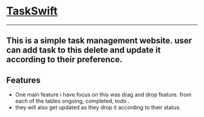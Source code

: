# [TaskSwift](https://chimerical-torte-6c3b6c.netlify.app) 
***
This is a simple task management website. user can add task to this  delete and update it according to their preference.
---
## Features
* One main feature i have focus on this was drag and drop feature. from each  of the tables ongoing, completed, todo . 
* they will also get updated as they drop it according to their status.





